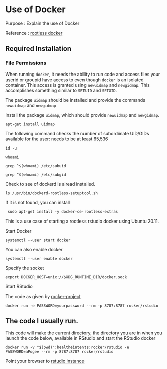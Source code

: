 # Use of Docker

Purpose
: Explain the use of Docker

Reference
: [rootless docker](https://docs.docker.com/engine/security/rootless/)


## Required Installation

### File Permissions

When running `docker`, it needs the ability to run code and access files
your userid or groupid have access to even though `docker` is an isolated 
container.  This access is granted using `newuidmap` and `newgidmap`. 
This accomplishes something similar to `SETUID` and `SETGID`.


The package `uidmap` should be installed and provide the commands
`newuidmap` and `newgidmap`

Install the package `uidmap`, which should provide `newuidmap` and `newgidmap`.

```
apt-get install uidmap
```

The following command checks the number of subordiinate UID/GIDs 
available for the user:  needs to be at least 65,536

```
id -u
```

```
whoami
```

```
grep ^$(whoami) /etc/subuid
```

```
grep ^$(whoami) /etc/subgid
```

Check to see of dockerd is alread installed.

```
ls /usr/bin/dockerd-rootless-setuptool.sh
```

If it is not found, you can install

```
 sudo apt-get install -y docker-ce-rootless-extras
```


This is a use case of starting a rootless rstudio docker using 
Ubuntu 20.11.

Start Docker

```
systemctl --user start docker
```



You can also enable docker

```
systemctl --user enable docker
```

Specify the socket

```
export DOCKER_HOST=unix://$XDG_RUNTIME_DIR/docker.sock
```

Start RStudio

The code as given by [rocker-project](https://www.rocker-project.org/)
```
docker run -e PASSWORD=yourpassword --rm -p 8787:8787 rocker/rstudio
```

## The code I usually run.

This code will make the current directory, the directory you are in when you launch the 
code below, available in RStudio and start the RStudio docker
```
docker run -v "$(pwd)":healtheintents:rocker/rstudio -e PASSWORD=aPogee --rm -p 8787:8787 rocker/rstudio
```

Point your browser to [rstudio instance](localhost:8787)




